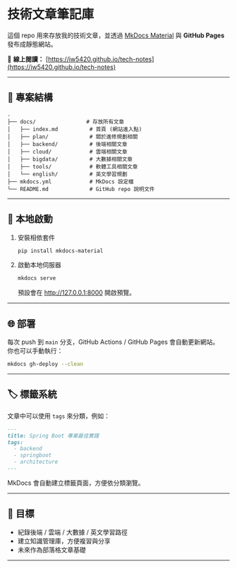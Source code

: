 # 技術文章筆記庫

這個 repo 用來存放我的技術文章，並透過 [MkDocs
Material](https://squidfunk.github.io/mkdocs-material/) 與 **GitHub
Pages** 發布成靜態網站。

📖 **線上閱讀：** [https://iw5420.github.io/tech-notes](https://iw5420.github.io/tech-notes)

------------------------------------------------------------------------

## 📂 專案結構

    .
    ├── docs/                # 存放所有文章
    │   ├── index.md          # 首頁 (網站進入點)
	│   ├── plan/             # 關於進修規劃相關
    │   ├── backend/          # 後端相關文章
    │   ├── cloud/            # 雲端相關文章
    │   ├── bigdata/          # 大數據相關文章
    │   ├── tools/            # 軟體工具相關文章
    │   └── english/          # 英文學習規劃
    ├── mkdocs.yml            # MkDocs 設定檔
    └── README.md             # GitHub repo 說明文件

------------------------------------------------------------------------

## 🚀 本地啟動

1.  安裝相依套件

    ``` bash
    pip install mkdocs-material
    ```

2.  啟動本地伺服器

    ``` bash
    mkdocs serve
    ```

    預設會在 <http://127.0.0.1:8000> 開啟預覽。

------------------------------------------------------------------------

## 🌐 部署

每次 push 到 `main` 分支，GitHub Actions / GitHub Pages
會自動更新網站。\
你也可以手動執行：

``` bash
mkdocs gh-deploy --clean
```

------------------------------------------------------------------------

## 🏷️ 標籤系統

文章中可以使用 `tags` 來分類，例如：

``` markdown
---
title: Spring Boot 專案最佳實踐
tags:
  - backend
  - springboot
  - architecture
---
```

MkDocs 會自動建立標籤頁面，方便依分類瀏覽。

------------------------------------------------------------------------

## 📌 目標

-   紀錄後端 / 雲端 / 大數據 / 英文學習路徑
-   建立知識管理庫，方便複習與分享
-   未來作為部落格文章基礎

------------------------------------------------------------------------
